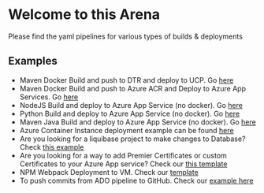 # Welcome to this Arena

Please find the yaml pipelines for various types of builds & deployments

## Examples
- Maven Docker Build and push to DTR and deploy to UCP. Go [here](./01.%20maven-dtr-ucp/)
- Maven Docker Build and push to Azure ACR and Deploy to Azure App Services. Go [here](./02.%20maven-acr-azure-app-service/)
- NodeJS Build and deploy to Azure App Service (no docker). Go [here](./03.%20nodejs-native-app-service/)
- Python Build and deploy to Azure App Service (no docker). Go [here](./04.%20python-native-app-service/)
- Maven Java Build and deploy to Azure App Service (no docker). Go [here](./05.%20java-native-app-service/)
- Azure Container Instance deployment example can be found [here](./06.%20aci/)
- Are you looking for a liquibase project to make changes to Database? Check [this example](./07.%20liquibase/)
- Are you looking for a way to add Premier Certificates or custom Certificates to your Azure App service? Check our [this template](./public-certs-azure-app-service/)
- NPM Webpack Deployment to VM. Check our [template](./08.%20npm-webpack-vm/)
- To push commits from ADO pipeline to GitHub. Check our [example here](./push-commits-to-github/)